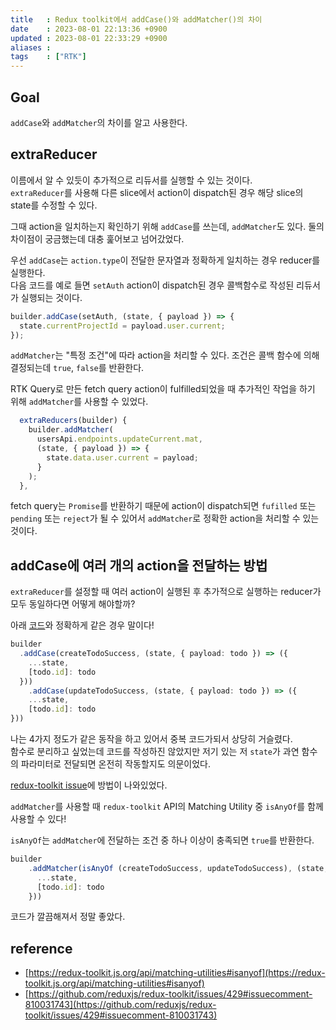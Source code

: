 ```yaml
---
title   : Redux toolkit에서 addCase()와 addMatcher()의 차이 
date    : 2023-08-01 22:13:36 +0900
updated : 2023-08-01 22:33:29 +0900
aliases : 
tags    : ["RTK"]
---
```


## Goal
`addCase`와 `addMatcher`의 차이를 알고 사용한다.


## extraReducer
이름에서 알 수 있듯이 추가적으로 리듀서를 실행할 수 있는 것이다.  
`extraReducer`를 사용해 다른 slice에서 action이 dispatch된 경우 해당 slice의 state를 수정할 수 있다.  

그때 action을 일치하는지 확인하기 위해 `addCase`를 쓰는데, `addMatcher`도 있다. 둘의 차이점이 궁금했는데 대충 훑어보고 넘어갔었다.

우선 `addCase`는 `action.type`이 전달한 문자열과 정확하게 일치하는 경우 reducer를 실행한다.  
다음 코드를 예로 들면 `setAuth` action이 dispatch된 경우 콜백함수로 작성된 리듀서가 실행되는 것이다. 
```js
builder.addCase(setAuth, (state, { payload }) => {
  state.currentProjectId = payload.user.current;
});
```
`addMatcher`는 "특정 조건"에 따라 action을 처리할 수 있다. 조건은 콜백 함수에 의해 결정되는데 `true`, `false`를 반환한다.  

RTK Query로 만든 fetch query action이 fulfilled되었을 때 추가적인 작업을 하기 위해 `addMatcher`를 사용할 수 있었다.  
```ts
  extraReducers(builder) {
    builder.addMatcher(
      usersApi.endpoints.updateCurrent.mat,
      (state, { payload }) => {
        state.data.user.current = payload;
      }
    );
  },
```

fetch query는 `Promise`를 반환하기 때문에 action이 dispatch되면 `fufilled` 또는 `pending` 또는 `reject`가 될 수 있어서 `addMatcher`로 정확한 action을 처리할 수 있는 것이다.  


## addCase에 여러 개의 action을 전달하는 방법

`extraReducer`를 설정할 때 여러 action이 실행된 후 추가적으로 실행하는 reducer가 모두 동일하다면 어떻게 해야할까?

아래 [코드](https://github.com/reduxjs/redux-toolkit/issues/429)와 정확하게 같은 경우 말이다!
```ts
builder
  .addCase(createTodoSuccess, (state, { payload: todo }) => ({
    ...state,
    [todo.id]: todo
  }))
	.addCase(updateTodoSuccess, (state, { payload: todo }) => ({
    ...state,
    [todo.id]: todo
}))
```

나는 4가지 정도가 같은 동작을 하고 있어서 중복 코드가되서 상당히 거슬렸다.  
함수로 분리하고 싶었는데 코드를 작성하진 않았지만 저기 있는 저 `state`가 과연 함수의 파라미터로 전달되면 온전히 작동할지도 의문이었다.  

[redux-toolkit issue](https://github.com/reduxjs/redux-toolkit/issues/429#issuecomment-810031743)에 방법이 나와있었다.  

`addMatcher`를 사용할 때 `redux-toolkit` API의 Matching Utility 중 `isAnyOf`를 함께 사용할 수 있다!

`isAnyOf`는 `addMatcher`에 전달하는 조건 중 하나 이상이 충족되면 `true`를 반환한다.  
```ts
builder
    .addMatcher(isAnyOf (createTodoSuccess, updateTodoSuccess), (state, { payload: todo }) => ({
      ...state,
      [todo.id]: todo
    }))
```

코드가 깔끔해져서 정말 좋았다.  

## reference
- [https://redux-toolkit.js.org/api/matching-utilities#isanyof](https://redux-toolkit.js.org/api/matching-utilities#isanyof)
- [https://github.com/reduxjs/redux-toolkit/issues/429#issuecomment-810031743](https://github.com/reduxjs/redux-toolkit/issues/429#issuecomment-810031743)
